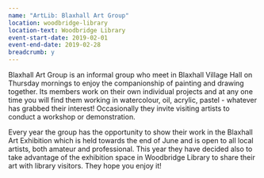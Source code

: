 ```yaml
---
name: "ArtLib: Blaxhall Art Group"
location: woodbridge-library
location-text: Woodbridge Library
event-start-date: 2019-02-01
event-end-date: 2019-02-28
breadcrumb: y
---
```


Blaxhall Art Group is an informal group who meet in Blaxhall Village Hall on Thursday mornings to enjoy the companionship of painting and drawing together. Its members work on their own individual projects and at any one time you will find them working in watercolour, oil, acrylic, pastel - whatever has grabbed their interest! Occasionally they invite visiting artists to conduct a workshop or demonstration.

Every year the group has the opportunity to show their work in the Blaxhall Art Exhibition which is held towards the end of June and is open to all local artists, both amateur and professional. This year they have decided also to take advantage of the exhibition space in Woodbridge Library to share their art with library visitors. They hope you enjoy it!
